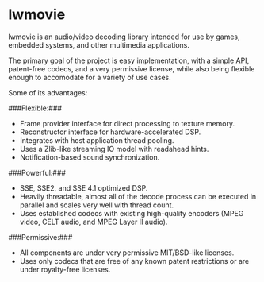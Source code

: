 # lwmovie

lwmovie is an audio/video decoding library intended for use by games, embedded systems, and other multimedia applications.

The primary goal of the project is easy implementation, with a simple API, patent-free codecs, and a very permissive license, while also being flexible enough to accomodate for a variety of use cases.

Some of its advantages:

###Flexible:###
- Frame provider interface for direct processing to texture memory.
- Reconstructor interface for hardware-accelerated DSP.
- Integrates with host application thread pooling.
- Uses a Zlib-like streaming IO model with readahead hints.
- Notification-based sound synchronization.

###Powerful:###
- SSE, SSE2, and SSE 4.1 optimized DSP.
- Heavily threadable, almost all of the decode process can be executed in parallel and scales very well with thread count.
- Uses established codecs with existing high-quality encoders (MPEG video, CELT audio, and MPEG Layer II audio).

###Permissive:###
- All components are under very permissive MIT/BSD-like licenses.
- Uses only codecs that are free of any known patent restrictions or are under royalty-free licenses.
